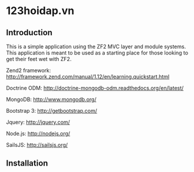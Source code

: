 123hoidap.vn
=======================

Introduction
------------
This is a simple application using the ZF2 MVC layer and module
systems. This application is meant to be used as a starting place for those
looking to get their feet wet with ZF2.

Zend2 framework: http://framework.zend.com/manual/1.12/en/learning.quickstart.html

Doctrine ODM: http://doctrine-mongodb-odm.readthedocs.org/en/latest/

MongoDB: http://www.mongodb.org/

Bootstrap 3: http://getbootstrap.com/

Jquery: http://jquery.com/

Node.js: http://nodejs.org/

SailsJS: http://sailsjs.org/



Installation
------------

